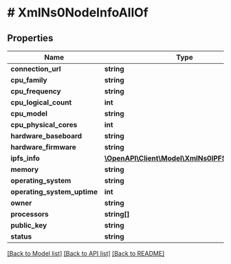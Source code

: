 # # XmlNs0NodeInfoAllOf

## Properties

Name | Type | Description | Notes
------------ | ------------- | ------------- | -------------
**connection_url** | **string** |  | [optional] 
**cpu_family** | **string** |  | [optional] 
**cpu_frequency** | **string** |  | [optional] 
**cpu_logical_count** | **int** |  | [optional] 
**cpu_model** | **string** |  | [optional] 
**cpu_physical_cores** | **int** |  | [optional] 
**hardware_baseboard** | **string** |  | [optional] 
**hardware_firmware** | **string** |  | [optional] 
**ipfs_info** | [**\OpenAPI\Client\Model\XmlNs0IPFSSystemInfo**](XmlNs0IPFSSystemInfo.md) |  | [optional] 
**memory** | **string** |  | [optional] 
**operating_system** | **string** |  | [optional] 
**operating_system_uptime** | **int** |  | [optional] 
**owner** | **string** |  | [optional] 
**processors** | **string[]** |  | [optional] 
**public_key** | **string** |  | [optional] 
**status** | **string** |  | [optional] 

[[Back to Model list]](../../README.md#documentation-for-models) [[Back to API list]](../../README.md#documentation-for-api-endpoints) [[Back to README]](../../README.md)


